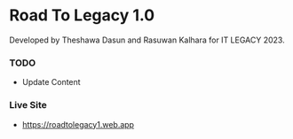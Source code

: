 # Road To Legacy 1.0

Developed by Theshawa Dasun and Rasuwan Kalhara for IT LEGACY 2023.

### TODO

- Update Content

### Live Site

- https://roadtolegacy1.web.app
